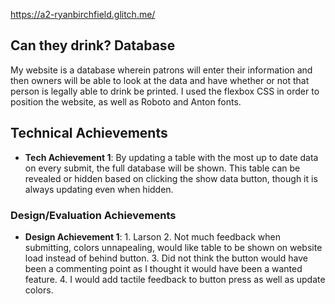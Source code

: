 https://a2-ryanbirchfield.glitch.me/
## Can they drink? Database
My website is a database wherein patrons will enter their information and then owners will be able to look at the data and have whether or not that person is legally able to drink be printed. I used the flexbox CSS in order to position the website, as well as Roboto and Anton fonts.

## Technical Achievements
- **Tech Achievement 1**: By updating a table with the most up to date data on every submit, the full database will be shown. This table can be revealed or hidden based on clicking the show data button, though it is always updating even when hidden.

### Design/Evaluation Achievements
- **Design Achievement 1**: 1. Larson 2. Not much feedback when submitting, colors unnapealing, would like table to be shown on website load instead of behind button. 3. Did not think the button would have been a commenting point as I thought it would have been a wanted feature. 4. I would add tactile feedback to button press as well as update colors.
